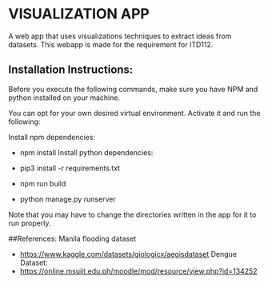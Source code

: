 
# VISUALIZATION APP

A web app that uses visualizations techniques to extract ideas from datasets. This webapp is made for the requirement for ITD112.

## Installation Instructions:

Before you execute the following commands, make sure you have NPM and python installed on your machine.

You can opt for your own desired virtual environment. Activate it and run the following:

Install npm dependencies:
* npm install
Install python dependencies:
* pip3 install -r requirements.txt




* npm run build
* python manage.py runserver

Note that you may have to change the directories written in the app for it to run properly.

##References:
Manila flooding dataset
* https://www.kaggle.com/datasets/giologicx/aegisdataset
Dengue Dataset:
* https://online.msuiit.edu.ph/moodle/mod/resource/view.php?id=134252